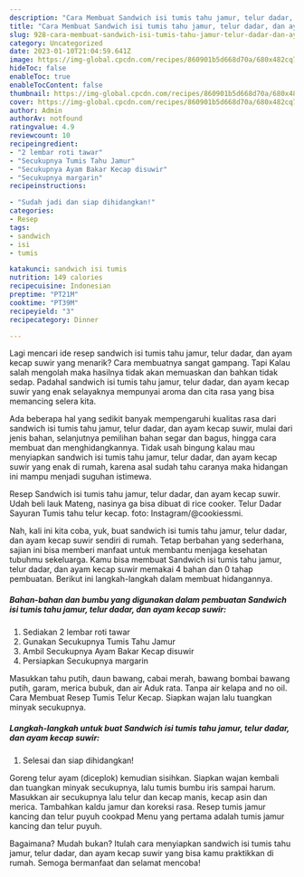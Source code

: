 ```yaml
---
description: "Cara Membuat Sandwich isi tumis tahu jamur, telur dadar, dan ayam kecap suwir yang Lezat Sekali"
title: "Cara Membuat Sandwich isi tumis tahu jamur, telur dadar, dan ayam kecap suwir yang Lezat Sekali"
slug: 928-cara-membuat-sandwich-isi-tumis-tahu-jamur-telur-dadar-dan-ayam-kecap-suwir-yang-lezat-sekali
category: Uncategorized
date: 2023-01-10T21:04:59.641Z
image: https://img-global.cpcdn.com/recipes/860901b5d668d70a/680x482cq70/sandwich-isi-tumis-tahu-jamur-telur-dadar-dan-ayam-kecap-suwir-foto-resep-utama.jpg
hideToc: false
enableToc: true
enableTocContent: false
thumbnail: https://img-global.cpcdn.com/recipes/860901b5d668d70a/680x482cq70/sandwich-isi-tumis-tahu-jamur-telur-dadar-dan-ayam-kecap-suwir-foto-resep-utama.jpg
cover: https://img-global.cpcdn.com/recipes/860901b5d668d70a/680x482cq70/sandwich-isi-tumis-tahu-jamur-telur-dadar-dan-ayam-kecap-suwir-foto-resep-utama.jpg
author: Admin
authorAv: notfound
ratingvalue: 4.9
reviewcount: 10
recipeingredient:
- "2 lembar roti tawar"
- "Secukupnya Tumis Tahu Jamur"
- "Secukupnya Ayam Bakar Kecap disuwir"
- "Secukupnya margarin"
recipeinstructions:

- "Sudah jadi dan siap dihidangkan!"
categories:
- Resep
tags:
- sandwich
- isi
- tumis

katakunci: sandwich isi tumis 
nutrition: 149 calories
recipecuisine: Indonesian
preptime: "PT21M"
cooktime: "PT39M"
recipeyield: "3"
recipecategory: Dinner

---
```



Lagi mencari ide resep sandwich isi tumis tahu jamur, telur dadar, dan ayam kecap suwir yang menarik? Cara membuatnya sangat gampang. Tapi Kalau salah mengolah maka hasilnya tidak akan memuaskan dan bahkan tidak sedap. Padahal sandwich isi tumis tahu jamur, telur dadar, dan ayam kecap suwir yang enak selayaknya mempunyai aroma dan cita rasa yang bisa memancing selera kita.


Ada beberapa hal yang sedikit banyak mempengaruhi kualitas rasa dari sandwich isi tumis tahu jamur, telur dadar, dan ayam kecap suwir, mulai dari jenis bahan, selanjutnya pemilihan bahan segar dan bagus, hingga cara membuat dan menghidangkannya. Tidak usah bingung kalau mau menyiapkan sandwich isi tumis tahu jamur, telur dadar, dan ayam kecap suwir yang enak di rumah, karena asal sudah tahu caranya maka hidangan ini mampu menjadi suguhan istimewa.

Resep Sandwich isi tumis tahu jamur, telur dadar, dan ayam kecap suwir. Udah beli lauk Mateng, nasinya ga bisa dibuat di rice cooker. Telur Dadar Sayuran Tumis tahu telur kecap. foto: Instagram/@cookiessmi.


Nah, kali ini kita coba, yuk, buat sandwich isi tumis tahu jamur, telur dadar, dan ayam kecap suwir sendiri di rumah. Tetap berbahan yang sederhana, sajian ini bisa memberi manfaat untuk membantu menjaga kesehatan tubuhmu sekeluarga. Kamu bisa membuat Sandwich isi tumis tahu jamur, telur dadar, dan ayam kecap suwir memakai 4 bahan dan 0 tahap pembuatan. Berikut ini langkah-langkah dalam membuat hidangannya.

<!--inarticleads1-->

##### Bahan-bahan dan bumbu yang digunakan dalam pembuatan Sandwich isi tumis tahu jamur, telur dadar, dan ayam kecap suwir:

1. Sediakan 2 lembar roti tawar
1. Gunakan Secukupnya Tumis Tahu Jamur
1. Ambil Secukupnya Ayam Bakar Kecap disuwir
1. Persiapkan Secukupnya margarin


Masukkan tahu putih, daun bawang, cabai merah, bawang bombai bawang putih, garam, merica bubuk, dan air Aduk rata. Tanpa air kelapa and no oil. Cara Membuat Resep Tumis Telur Kecap. Siapkan wajan lalu tuangkan minyak secukupnya. 

<!--inarticleads2-->

##### Langkah-langkah untuk buat Sandwich isi tumis tahu jamur, telur dadar, dan ayam kecap suwir:


1. Selesai dan siap dihidangkan!

Goreng telur ayam (diceplok) kemudian sisihkan. Siapkan wajan kembali dan tuangkan minyak secukupnya, lalu tumis bumbu iris sampai harum. Masukkan air secukupnya lalu telur dan kecap manis, kecap asin dan merica. Tambahkan kaldu jamur dan koreksi rasa. Resep tumis jamur kancing dan telur puyuh cookpad Menu yang pertama adalah tumis jamur kancing dan telur puyuh. 

Bagaimana? Mudah bukan? Itulah cara menyiapkan sandwich isi tumis tahu jamur, telur dadar, dan ayam kecap suwir yang bisa kamu praktikkan di rumah. Semoga bermanfaat dan selamat mencoba!
